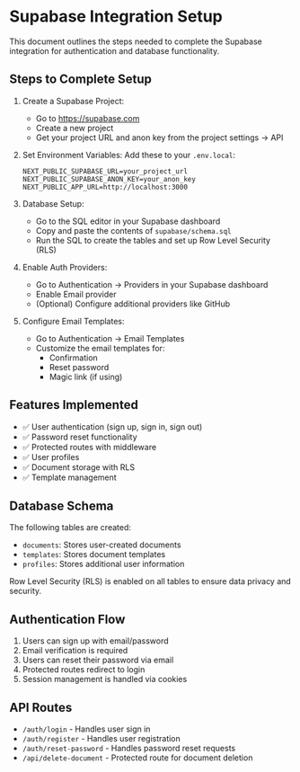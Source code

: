 # Supabase Integration Setup

This document outlines the steps needed to complete the Supabase integration for authentication and database functionality.

## Steps to Complete Setup

1. Create a Supabase Project:
   - Go to https://supabase.com
   - Create a new project
   - Get your project URL and anon key from the project settings -> API

2. Set Environment Variables:
   Add these to your `.env.local`:
   ```
   NEXT_PUBLIC_SUPABASE_URL=your_project_url
   NEXT_PUBLIC_SUPABASE_ANON_KEY=your_anon_key
   NEXT_PUBLIC_APP_URL=http://localhost:3000
   ```

3. Database Setup:
   - Go to the SQL editor in your Supabase dashboard
   - Copy and paste the contents of `supabase/schema.sql`
   - Run the SQL to create the tables and set up Row Level Security (RLS)

4. Enable Auth Providers:
   - Go to Authentication -> Providers in your Supabase dashboard
   - Enable Email provider
   - (Optional) Configure additional providers like GitHub

5. Configure Email Templates:
   - Go to Authentication -> Email Templates
   - Customize the email templates for:
     - Confirmation
     - Reset password
     - Magic link (if using)

## Features Implemented

- ✅ User authentication (sign up, sign in, sign out)
- ✅ Password reset functionality
- ✅ Protected routes with middleware
- ✅ User profiles
- ✅ Document storage with RLS
- ✅ Template management

## Database Schema

The following tables are created:

- `documents`: Stores user-created documents
- `templates`: Stores document templates
- `profiles`: Stores additional user information

Row Level Security (RLS) is enabled on all tables to ensure data privacy and security.

## Authentication Flow

1. Users can sign up with email/password
2. Email verification is required
3. Users can reset their password via email
4. Protected routes redirect to login
5. Session management is handled via cookies

## API Routes

- `/auth/login` - Handles user sign in
- `/auth/register` - Handles user registration
- `/auth/reset-password` - Handles password reset requests
- `/api/delete-document` - Protected route for document deletion
